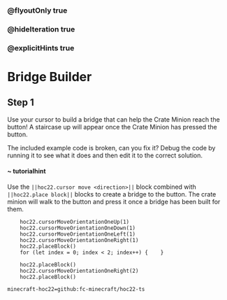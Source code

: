 ### @flyoutOnly true
### @hideIteration true
### @explicitHints true


# Bridge Builder

## Step 1
Use your cursor to build a bridge that can help the Crate Minion reach the button! A staircase up will appear once the Crate Minion has pressed the button.

The included example code is broken, can you fix it? Debug the code by running it to see what it does and then edit it to the correct solution.

#### ~ tutorialhint 
Use the ``||hoc22.cursor move <direction>||`` block combined with ``||hoc22.place block||`` blocks to create a bridge to the button. The crate minion will walk to the button and press it once a bridge has been built for them.



```ghost
    hoc22.cursorMoveOrientationOneUp(1)
    hoc22.cursorMoveOrientationOneDown(1)
    hoc22.cursorMoveOrientationOneLeft(1)
    hoc22.cursorMoveOrientationOneRight(1)
    hoc22.placeBlock()
    for (let index = 0; index < 2; index++) {    }
```
```template
    hoc22.placeBlock()
    hoc22.cursorMoveOrientationOneRight(2)  
    hoc22.placeBlock() 
```
```package
minecraft-hoc22=github:fc-minecraft/hoc22-ts
```